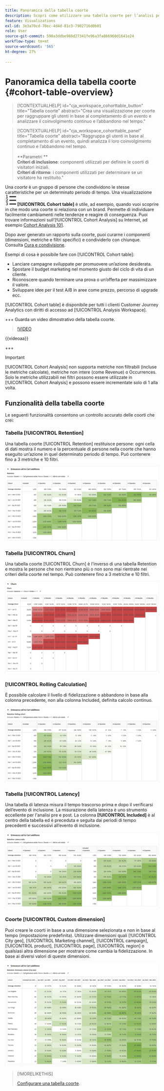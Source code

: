 ```yaml
---
title: Panoramica della tabella coorte
description: Scopri come utilizzare una tabella coorte per l’analisi per coorte in Analysis Workspace
feature: Visualizations
exl-id: 3e3a70cd-70ec-4d4d-81c3-7902716d0b01
role: User
source-git-commit: 590a3ddbe988d27341fe96a3fa866960d1641e24
workflow-type: tm+mt
source-wordcount: '565'
ht-degree: 27%

---
```


# Panoramica della tabella coorte {#cohort-table-overview}

<!-- markdownlint-disable MD034 -->

>[!CONTEXTUALHELP]
>id="cja_workspace_cohorttable_button"
>title="Tabella coorte"
>abstract="Crea una visualizzazione per coorte per raggruppare gli utenti in base al completamento di un evento e analizzare il coinvolgimento continuo e l’abbandono nel tempo."

<!-- markdownlint-enable MD034 -->

<!-- markdownlint-disable MD034 -->

>[!CONTEXTUALHELP]
>id="cja_workspace_cohorttable_panel"
>title="Tabella coorte"
>abstract="Raggruppa gli utenti in base al completamento di un evento, quindi analizza il loro coinvolgimento continuo e l’abbandono nel tempo.<br/><br/>**Parametri **<br/>**Criteri di inclusione**: componenti utilizzati per definire le coorti di visitatori iniziali.<br/>**Criteri di ritorno**: i componenti utilizzati per determinare se un visitatore ha restituito."

<!-- markdownlint-enable MD034 -->


Una *coorte* è un gruppo di persone che condividono le stesse caratteristiche per un determinato periodo di tempo. Una visualizzazione ![TextNumbered](/help/assets/icons/TextNumbered.svg) **[!UICONTROL Cohort table]** è utile, ad esempio, quando vuoi scoprire in che modo una coorte si relaziona con un brand. Permette di individuare facilmente cambiamenti nelle tendenze e reagire di conseguenza. Puoi trovare informazioni sull’[!UICONTROL Cohort Analysis] su Internet, ad esempio [Cohort Analysis 101](https://it.wikipedia.org/wiki/Analisi_di_coorte).

Dopo aver generato un rapporto sulla coorte, puoi curarne i componenti (dimensioni, metriche e filtri specifici) e condividerlo con chiunque. Consulta [Cura e condivisione](/help/analysis-workspace/curate-share/curate.md).

Esempi di cosa è possibile fare con [!UICONTROL Cohort table]:

* Lanciare campagne sviluppate per promuovere un’azione desiderata.
* Spostare il budget marketing nel momento giusto del ciclo di vita di un cliente.
* Riconoscere quando terminare una prova o un’offerta per massimizzare il valore.
* Sviluppare idee per il test A/B in aree come prezzo, percorso di upgrade ecc.

[!UICONTROL Cohort table] è disponibile per tutti i clienti Customer Journey Analytics con diritti di accesso ad [!UICONTROL Analysis Workspace].

+++ Guarda un video dimostrativo della tabella coorte.

>[!VIDEO](https://video.tv.adobe.com/v/23990/?quality=12)

{{videoaa}}

+++

>[!IMPORTANT]
>
>[!UICONTROL Cohort Analysis] non supporta metriche non filtrabili (incluse le metriche calcolate), metriche non intere (come Revenue) o Occurrences. Solo le metriche utilizzabili nei filtri possono essere utilizzate in [!UICONTROL Cohort Analysis] e possono essere incrementate solo di 1 alla volta.

## Funzionalità della tabella coorte

Le seguenti funzionalità consentono un controllo accurato delle coorti che crei:

### Tabella [!UICONTROL Retention]

Una tabella coorte [!UICONTROL Retention] restituisce persone: ogni cella di dati mostra il numero e la percentuale di persone nella coorte che hanno eseguito un’azione in quel determinato periodo di tempo. Può contenere fino a 3 metriche e 10 filtri.

![Un report di coorte Rention che mostra le unità e la percentuale di persone nella coorte.](assets/retention-report.png)

### Tabella [!UICONTROL Churn]

Una tabella coorte [!UICONTROL Churn] è l&#39;inverso di una tabella Retention e mostra le persone che non rientrano più o non sono mai rientrate nei criteri della coorte nel tempo. Può contenere fino a 3 metriche e 10 filtri.

![Una tabella Churn (Abbandono) che mostra le unità e la percentuale di persone che non soddisfano i criteri di ritorno per una coorte.](assets/churn-report.png)

### [!UICONTROL Rolling Calculation]

È possibile calcolare il livello di fidelizzazione o abbandono in base alla colonna precedente, non alla colonna Included, definita calcolo continuo.

![Un report di conservazione per coorte che mostra i calcoli basati su una colonna di dati precedente.](assets/retention-report-rolling.png)

### Tabella [!UICONTROL Latency]

Una tabella di latenza misura il tempo trascorso prima e dopo il verificarsi dell’evento di inclusione. La misurazione della latenza è uno strumento eccellente per l&#39;analisi pre e post. La colonna **[!UICONTROL Included]** è al centro della tabella ed è preceduta e seguita dai periodi di tempo precedenti e successivi all’evento di inclusione.

![Un report di coorte che mostra il tempo trascorso prima e dopo un evento.](assets/retention-report-latency.png)

### Coorte [!UICONTROL Custom dimension]

Puoi creare le coorti in base a una dimensione selezionata e non in base al tempo (impostazione predefinita). Utilizzare dimensioni quali [!UICONTROL City geo], [!UICONTROL Marketing channel], [!UICONTROL campaign], [!UICONTROL product], [!UICONTROL page], [!UICONTROL region] o qualsiasi altra dimensione per mostrare come cambia la fidelizzazione. In base ai diversi valori di queste dimensioni.

![Un report coorte che mostra un report personalizzato con le dimensioni selezionate non la coorte basata sul tempo predefinita.](assets/retention-dimensions.png)

>[!MORELIKETHIS]
>
>[Configurare una tabella coorte](/help/analysis-workspace/visualizations/cohort-table/t-cohort.md).
>

